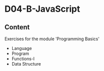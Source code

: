 # D04-B-JavaScript

## Content
Exercises for the module 'Programming Basics'
* Language
* Program
* Functions-I
* Data Structure
